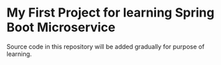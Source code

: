 # My First Project for learning Spring Boot Microservice

Source code in this repository will be added gradually for purpose of learning.

